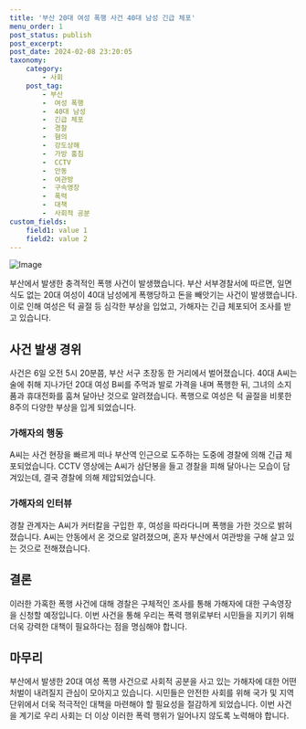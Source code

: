 ```yaml
---
title: '부산 20대 여성 폭행 사건 40대 남성 긴급 체포'
menu_order: 1
post_status: publish
post_excerpt: 
post_date: 2024-02-08 23:20:05
taxonomy:
    category:
        - 사회
    post_tag:
        - 부산
        -  여성 폭행
        -  40대 남성
        -  긴급 체포
        -  경찰
        -  혐의
        -  강도상해
        -  가방 훔침
        -  CCTV
        -  안동
        -  여관방
        -  구속영장
        -  폭력
        -  대책
        -  사회적 공분
custom_fields:
    field1: value 1
    field2: value 2
---
```


![Image](https://imgnews.pstatic.net/image/011/2024/02/07/0004296971_001_20240207094703470.jpg?type=w647)

부산에서 발생한 충격적인 폭행 사건이 발생했습니다. 부산 서부경찰서에 따르면, 일면식도 없는 20대 여성이 40대 남성에게 폭행당하고 돈을 빼앗기는 사건이 발생했습니다. 이로 인해 여성은 턱 골절 등 심각한 부상을 입었고, 가해자는 긴급 체포되어 조사를 받고 있습니다.
## 사건 발생 경위
사건은 6일 오전 5시 20분쯤, 부산 서구 초장동 한 거리에서 벌어졌습니다. 40대 A씨는 술에 취해 지나가던 20대 여성 B씨를 주먹과 발로 가격을 내며 폭행한 뒤, 그녀의 소지품과 휴대전화를 훔쳐 달아난 것으로 알려졌습니다. 폭행으로 여성은 턱 골절을 비롯한 8주의 다양한 부상을 입게 되었습니다.
### 가해자의 행동
A씨는 사건 현장을 빠르게 떠나 부산역 인근으로 도주하는 도중에 경찰에 의해 긴급 체포되었습니다. CCTV 영상에는 A씨가 삼단봉을 들고 경찰을 피해 달아나는 모습이 담겨있는데, 결국 경찰에 의해 제압되었습니다.
### 가해자의 인터뷰
경찰 관계자는 A씨가 커터칼을 구입한 후, 여성을 따라다니며 폭행을 가한 것으로 밝혀졌습니다. A씨는 안동에서 온 것으로 알려졌으며, 혼자 부산에서 여관방을 구해 살고 있는 것으로 전해졌습니다.
## 결론
이러한 가혹한 폭행 사건에 대해 경찰은 구체적인 조사를 통해 가해자에 대한 구속영장을 신청할 예정입니다. 이번 사건을 통해 우리는 폭력 행위로부터 시민들을 지키기 위해 더욱 강력한 대책이 필요하다는 점을 명심해야 합니다.
## 마무리
부산에서 발생한 20대 여성 폭행 사건으로 사회적 공분을 사고 있는 가해자에 대한 어떤 처벌이 내려질지 관심이 모아지고 있습니다. 시민들은 안전한 사회를 위해 국가 및 지역 단위에서 더욱 적극적인 대책을 마련해야 할 필요성을 절감하게 되었습니다. 이번 사건을 계기로 우리 사회는 더 이상 이러한 폭력 행위가 일어나지 않도록 노력해야 합니다.
